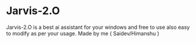 # Jarvis-2.O
Jarvis-2.O is a best ai assistant for your windows and free to use also easy to modify as per your usage.
Made by me ( Saidev/Himanshu )
